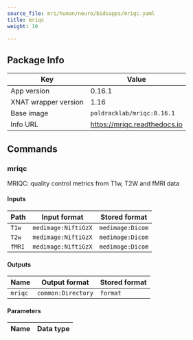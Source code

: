 ```yaml
---
source_file: mri/human/neuro/bidsapps/mriqc.yaml
title: mriqc
weight: 10

---
```


## Package Info
|Key|Value|
|---|-----|
|App version|0.16.1|
|XNAT wrapper version|1.16|
|Base image|`poldracklab/mriqc:0.16.1`|
|Info URL|https://mriqc.readthedocs.io|

## Commands
### mriqc
MRIQC: quality control metrics from T1w, T2W and fMRI data

#### Inputs
|Path|Input format|Stored format|
|----|------------|-------------|
|`T1w`|`medimage:NiftiGzX`|`medimage:Dicom`|
|`T2w`|`medimage:NiftiGzX`|`medimage:Dicom`|
|`fMRI`|`medimage:NiftiGzX`|`medimage:Dicom`|

#### Outputs
|Name|Output format|Stored format|
|----|-------------|-------------|
|`mriqc`|`common:Directory`|`format`|

#### Parameters
|Name|Data type|
|----|---------|
